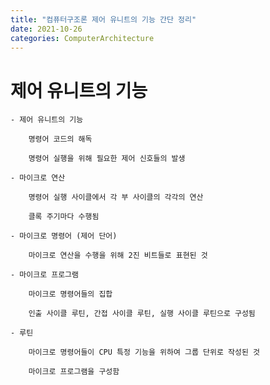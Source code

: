 ```yaml
---
title: "컴퓨터구조론 제어 유니트의 기능 간단 정리"
date: 2021-10-26
categories: ComputerArchitecture
---
```


# 제어 유니트의 기능

    - 제어 유니트의 기능

        명령어 코드의 해독

        명령어 실행을 위해 필요한 제어 신호들의 발생

    - 마이크로 연산

        명령어 실행 사이클에서 각 부 사이클의 각각의 연산

        클록 주기마다 수행됨

    - 마이크로 명령어 (제어 단어)

        마이크로 연산을 수행을 위해 2진 비트들로 표현된 것

    - 마이크로 프로그램

        마이크로 명령어들의 집합

        인출 사이클 루틴, 간접 사이클 루틴, 실행 사이클 루틴으로 구성됨

    - 루틴

        마이크로 명령어들이 CPU 특정 기능을 위하여 그룹 단위로 작성된 것

        마이크로 프로그램을 구성함
